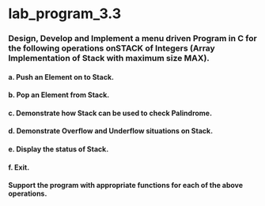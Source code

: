 # lab_program_3.3
### Design, Develop and Implement a menu driven Program in C for the following operations onSTACK of Integers (Array Implementation of Stack with maximum size MAX).

#### a. Push an Element on to Stack.

#### b. Pop an Element from Stack.

#### c. Demonstrate how Stack can be used to check Palindrome.

#### d. Demonstrate Overflow and Underflow situations on Stack.

#### e. Display the status of Stack.

#### f. Exit.

#### Support the program with appropriate functions for each of the above operations.
